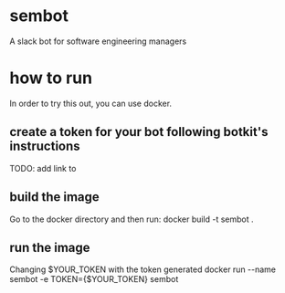 # sembot
A slack bot for software engineering managers

# how to run
In order to try this out, you can use docker.

## create a token for your bot following botkit's instructions
TODO: add link to 

## build the image
Go to the docker directory and then run:
docker build -t sembot .

## run the image
Changing $YOUR_TOKEN with the token generated
docker run --name sembot -e TOKEN={$YOUR_TOKEN} sembot
